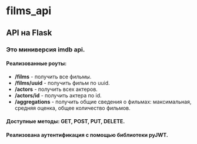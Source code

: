 # films_api
## API на Flask
### Это миниверсия imdb api.
#### Реализованные роуты:
- **/films**        - получить все фильмы. 
- **/films/uuid**   - получить фильм по uuid. 
- **/actors**       - получить всех актеров. 
- **/actors/id**    - получить актера по id. 
- **/aggregations** - получить общие сведения о фильмах: максимальная, средняя оценка, общее количество фильмов. 
#### Доступные методы: GET, POST, PUT, DELETE. 
#### Реализована аутентификация с помощью библиотеки pyJWT.
